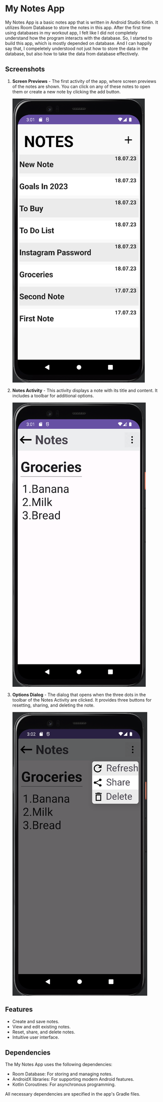 # My Notes App

My Notes App is a basic notes app that is written in Android Studio Kotlin. It utilizes Room Database to store the notes in this app.
 After the first time using databases in my workout app, I felt like I did not completely understand how the program interacts with the database. So, I started to build this app, which is mostly depended on database. And I can happily say that, I compeletely understood not just how to store the data in the database, but also how to take the data from database effectively. 

## Screenshots

1. **Screen Previews** - The first activity of the app, where screen previews of the notes are shown. You can click on any of these notes to open them or create a new note by clicking the add button.

   ![Screen Previews](notesApp1.png)

2. **Notes Activity** - This activity displays a note with its title and content. It includes a toolbar for additional options.

   ![Notes Activity](notesApp2.png)

3. **Options Dialog** - The dialog that opens when the three dots in the toolbar of the Notes Activity are clicked. It provides three buttons for resetting, sharing, and deleting the note.

   ![Options Dialog](notesApp3.png)

## Features

- Create and save notes.
- View and edit existing notes.
- Reset, share, and delete notes.
- Intuitive user interface.

## Dependencies

The My Notes App uses the following dependencies:

- Room Database: For storing and managing notes.
- AndroidX libraries: For supporting modern Android features.
- Kotlin Coroutines: For asynchronous programming.

All necessary dependencies are specified in the app's Gradle files.
